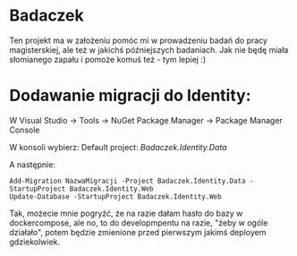 # Badaczek
Ten projekt ma w założeniu pomóc mi w prowadzeniu badań do pracy magisterskiej, ale też w jakichś późniejszych badaniach. 
Jak nie będę miała słomianego zapału i pomoże komuś też - tym lepiej :) 

# Dodawanie migracji do Identity:

W Visual Studio → Tools → NuGet Package Manager → Package Manager Console

W konsoli wybierz:
Default project: *Badaczek.Identity.Data*

A następnie:

```
Add-Migration NazwaMigracji -Project Badaczek.Identity.Data -StartupProject Badaczek.Identity.Web
Update-Database -StartupProject Badaczek.Identity.Web 

```

Tak, możecie mnie pogryźć, że na razie dałam hasło do bazy w dockercompose, ale no, to do developmpentu na razie, "żeby w ogóle działało", potem będzie zmienione przed pierwszym jakimś deployem gdziekolwiek. 
